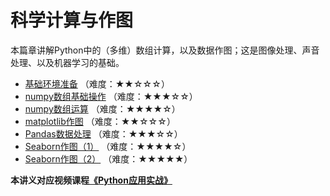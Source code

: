 # 科学计算与作图

本篇章讲解Python中的（多维）数组计算，以及数据作图；这是图像处理、声音处理、以及机器学习的基础。

- [基础环境准备](1.基础环境准备.ipynb) （难度：★★☆☆☆）
- [numpy数组基础操作](2.numpy数组基础操作.ipynb) （难度：★★★☆☆）
- [numpy数组运算](3.numpy数组运算.ipynb) （难度：★★★★☆）
- [matplotlib作图](4.matplotlib作图.ipynb) （难度：★★☆☆☆）
- [Pandas数据处理](5.Pandas数据处理.ipynb) （难度：★★★☆☆）
- [Seaborn作图（1）](6.Seaborn作图（1）.ipynb) （难度：★★★★☆）
- [Seaborn作图（2）](7.Seaborn作图（2）.ipynb) （难度：★★★★★）


**本讲义对应视频课程[《Python应用实战》](https://study.163.com/course/courseMain.htm?courseId=1209533804&share=2&shareId=400000000624093)**
